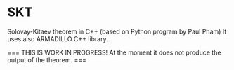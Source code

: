 SKT
===

Solovay-Kitaev theorem in C++ (based on Python program by Paul Pham)
It uses also ARMADILLO C++ library.

=== THIS IS WORK IN PROGRESS! At the moment it does not produce the output of the theorem. ===
